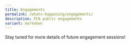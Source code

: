 ```yaml
---
title: Engagements
permalink: /whats-happening/engagements/
description: PCN public engagements
variant: markdown
---
```

Stay tuned for more details of future engagement sessions!